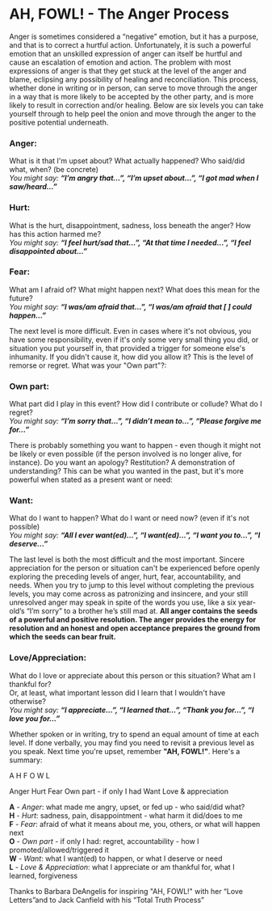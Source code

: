 AH, FOWL! - The Anger Process
=============================

Anger is sometimes considered a “negative” emotion, but it has a purpose, and that is to correct a hurtful action.
Unfortunately, it is such a powerful emotion that an unskilled expression of anger can itself be hurtful and cause an
escalation of emotion and action. The problem with most expressions of anger is that they get stuck at the level of the
anger and blame, eclipsing any possibility of healing and reconciliation. This process, whether done in writing or in person,
can serve to move through the anger in a way that is more likely to be accepted by the other party, and is more likely to
result in correction and/or healing. Below are six levels you can take yourself through to help peel the onion and move
through the anger to the positive potential underneath.

### Anger:
What is it that I'm upset about? What actually happened? Who said/did what, when? (be concrete)  
_You might say: **“I’m angry that…”, “I’m upset about…”, “I got mad when I saw/heard…”**_

### Hurt:
What is the hurt, disappointment, sadness, loss beneath the anger? How has this action harmed me?  
_You might say: **“I feel hurt/sad that…”, “At that time I needed…”, “I feel disappointed about…”**_

### Fear:
What am I afraid of? What might happen next? What does this mean for the future?  
_You might say: **“I was/am afraid that…”, “I was/am afraid that [    ] could happen…”**_

The next level is more difficult. Even in cases where it's not obvious, you have some responsibility, even if it's only some
very small thing you did, or situation you put yourself in, that provided a trigger for someone else's inhumanity. If you
didn't cause it, how did you allow it? This is the level of remorse or regret. What was your "Own part"?:

### Own part:
What part did I play in this event? How did I contribute or collude? What do I regret?  
_You might say: **“I’m sorry that…”, “I didn’t mean to…”, “Please forgive me for…”**_

There is probably something you want to happen - even though it might not be likely or even possible (if the person
involved is no longer alive, for instance). Do you want an apology? Restitution? A demonstration of understanding? This
can be what you wanted in the past, but it's more powerful when stated as a present want or need:

### Want:
What do I want to happen? What do I want or need now? (even if it's not possible)  
_You might say: **“All I ever want(ed)…”, “I want(ed)…”, “I want you to…”, “I deserve…”**_

The last level is both the most difficult and the most important. Sincere appreciation for the person or situation can't be
experienced before openly exploring the preceding levels of anger, hurt, fear, accountability, and needs. When you try to
jump to this level without completing the previous levels, you may come across as patronizing and insincere, and your still
unresolved anger may speak in spite of the words you use, like a six year-old’s “I’m sorry” to a brother he’s still mad at.
**All anger contains the seeds of a powerful and positive resolution. The anger provides the energy for resolution and an
honest and open acceptance prepares the ground from which the seeds can bear fruit.**

### Love/Appreciation:
What do I love or appreciate about this person or this situation? What am I thankful for?  
Or, at least, what important lesson did I learn that I wouldn't have otherwise?   
_You might say: **“I appreciate…”, “I learned that…”, “Thank you for…”, “I love you for…”**_

Whether spoken or in writing, try to spend an equal amount of time at each level. If done verbally, you may find you need
to revisit a previous level as you speak. Next time you're upset, remember **"AH, FOWL!"**. Here's a summary:

A
H
F
O
W
L

Anger
Hurt
Fear
Own part - if only I had
Want
Love & appreciation

**A** - _Anger_: what made me angry, upset, or fed up - who said/did what?  
**H** - _Hurt_: sadness, pain, disappointment - what harm it did/does to me  
**F** - _Fear_: afraid of what it means about me, you, others, or what will happen next  
**O** - _Own part_ - if only I had: regret, accountability - how I promoted/allowed/triggered it  
**W** - _Want_: what I want(ed) to happen, or what I deserve or need  
**L** - _Love & Appreciation_: what I appreciate or am thankful for, what I learned, forgiveness

Thanks to Barbara DeAngelis for inspiring "AH, FOWL!" with her “Love Letters”and to Jack Canfield with his “Total Truth Process”
